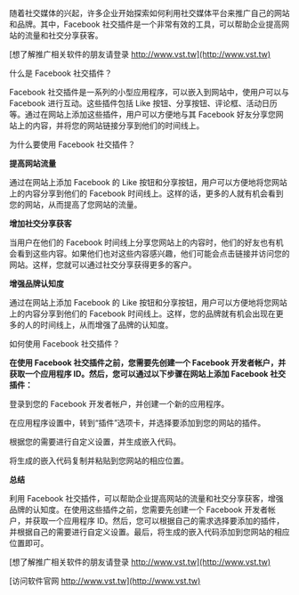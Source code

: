 随着社交媒体的兴起，许多企业开始探索如何利用社交媒体平台来推广自己的网站和品牌。其中，Facebook 社交插件是一个非常有效的工具，可以帮助企业提高网站的流量和社交分享获客。

[想了解推广相关软件的朋友请登录 http://www.vst.tw](http://www.vst.tw)

什么是 Facebook 社交插件？

Facebook 社交插件是一系列的小型应用程序，可以嵌入到网站中，使用户可以与 Facebook 进行互动。这些插件包括 Like 按钮、分享按钮、评论框、活动日历等。通过在网站上添加这些插件，用户可以方便地与其 Facebook 好友分享您网站上的内容，并将您的网站链接分享到他们的时间线上。

为什么要使用 Facebook 社交插件？

**提高网站流量**

通过在网站上添加 Facebook 的 Like 按钮和分享按钮，用户可以方便地将您网站上的内容分享到他们的 Facebook 时间线上。这样的话，更多的人就有机会看到您的网站，从而提高了您网站的流量。

**增加社交分享获客**

当用户在他们的 Facebook 时间线上分享您网站上的内容时，他们的好友也有机会看到这些内容。如果他们也对这些内容感兴趣，他们可能会点击链接并访问您的网站。这样，您就可以通过社交分享获得更多的客户。

**增强品牌认知度**

通过在网站上添加 Facebook 的 Like 按钮和分享按钮，用户可以方便地将您网站上的内容分享到他们的 Facebook 时间线上。这样，您的品牌就有机会出现在更多的人的时间线上，从而增强了品牌的认知度。

如何使用 Facebook 社交插件？

**在使用 Facebook 社交插件之前，您需要先创建一个 Facebook 开发者帐户，并获取一个应用程序 ID。然后，您可以通过以下步骤在网站上添加 Facebook 社交插件：**

登录到您的 Facebook 开发者帐户，并创建一个新的应用程序。

在应用程序设置中，转到“插件”选项卡，并选择要添加到您的网站的插件。

根据您的需要进行自定义设置，并生成嵌入代码。

将生成的嵌入代码复制并粘贴到您网站的相应位置。

**总结**

利用 Facebook 社交插件，可以帮助企业提高网站的流量和社交分享获客，增强品牌的认知度。在使用这些插件之前，您需要先创建一个 Facebook 开发者帐户，并获取一个应用程序 ID。然后，您可以根据自己的需求选择要添加的插件，并根据自己的需要进行自定义设置。最后，将生成的嵌入代码添加到您网站的相应位置即可。

[想了解推广相关软件的朋友请登录 http://www.vst.tw](http://www.vst.tw)


[访问软件官网 http://www.vst.tw](http://www.vst.tw)

